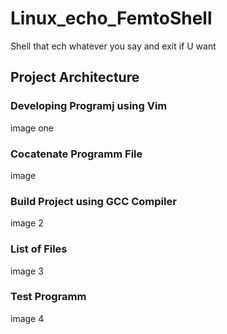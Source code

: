 # Linux_echo_FemtoShell
Shell that ech whatever you say and exit if U want

## Project Architecture

### Developing Programj using Vim

image one

### Cocatenate Programm File

image

### Build Project using GCC Compiler

image 2

### List of Files

image 3

### Test Programm

image 4

